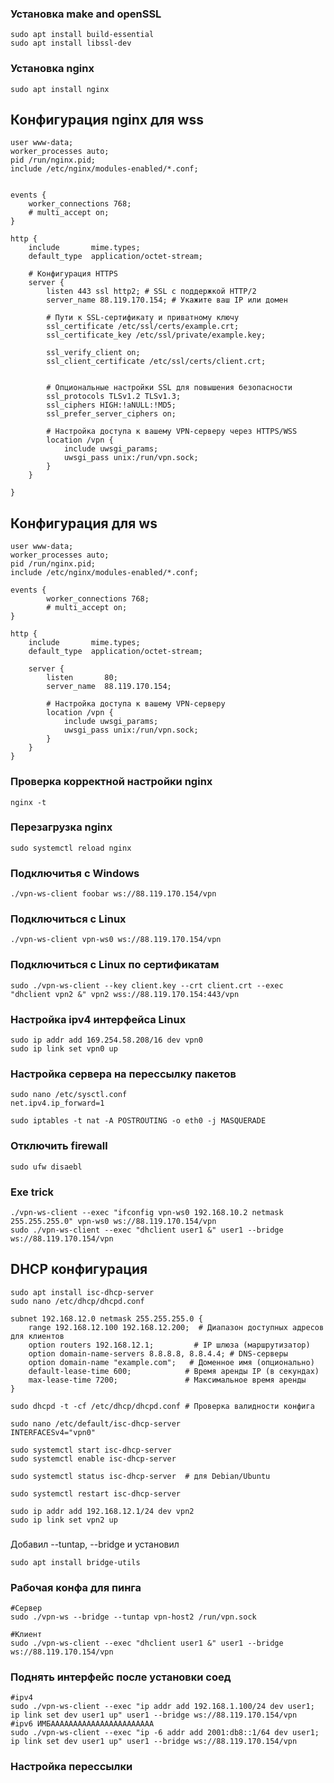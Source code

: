 ### Установка make and openSSL
```
sudo apt install build-essential
sudo apt install libssl-dev

```
### Установка nginx
```
sudo apt install nginx
```

## Конфигурация nginx для wss
```
user www-data;
worker_processes auto;
pid /run/nginx.pid;
include /etc/nginx/modules-enabled/*.conf;


events {
    worker_connections 768;
    # multi_accept on;
}

http {
    include       mime.types;
    default_type  application/octet-stream;

    # Конфигурация HTTPS
    server {
        listen 443 ssl http2; # SSL c поддержкой HTTP/2
        server_name 88.119.170.154; # Укажите ваш IP или домен

        # Пути к SSL-сертификату и приватному ключу
        ssl_certificate /etc/ssl/certs/example.crt;
        ssl_certificate_key /etc/ssl/private/example.key;

        ssl_verify_client on;
        ssl_client_certificate /etc/ssl/certs/client.crt;


        # Опциональные настройки SSL для повышения безопасности
        ssl_protocols TLSv1.2 TLSv1.3;
        ssl_ciphers HIGH:!aNULL:!MD5;
        ssl_prefer_server_ciphers on;

        # Настройка доступа к вашему VPN-серверу через HTTPS/WSS
        location /vpn {
            include uwsgi_params;
            uwsgi_pass unix:/run/vpn.sock;
        }
    }

}

```

## Конфигурация для ws 
```
user www-data;
worker_processes auto;
pid /run/nginx.pid;
include /etc/nginx/modules-enabled/*.conf;

events {
        worker_connections 768;
        # multi_accept on;
}

http {
    include       mime.types;
    default_type  application/octet-stream;

    server {
        listen       80;
        server_name  88.119.170.154;

        # Настройка доступа к вашему VPN-серверу
        location /vpn {
            include uwsgi_params;
            uwsgi_pass unix:/run/vpn.sock;
        }
    }
}

```

### Проверка корректной настройки nginx
```
nginx -t
```
### Перезагрузка nginx
```
sudo systemctl reload nginx
```
### Подключитья с Windows
```
./vpn-ws-client foobar ws://88.119.170.154/vpn
``` 
### Подключиться с Linux
```
./vpn-ws-client vpn-ws0 ws://88.119.170.154/vpn
```

### Подключиться с Linux по сертификатам
```
sudo ./vpn-ws-client --key client.key --crt client.crt --exec "dhclient vpn2 &" vpn2 wss://88.119.170.154:443/vpn
```
### Настройка ipv4 интерфейса Linux
```
sudo ip addr add 169.254.58.208/16 dev vpn0
sudo ip link set vpn0 up

```

### Настройка сервера на перессылку пакетов
```
sudo nano /etc/sysctl.conf
net.ipv4.ip_forward=1

sudo iptables -t nat -A POSTROUTING -o eth0 -j MASQUERADE

```

### Отключить firewall

```
sudo ufw disaebl
```

### Exe trick
```
./vpn-ws-client --exec "ifconfig vpn-ws0 192.168.10.2 netmask 255.255.255.0" vpn-ws0 ws://88.119.170.154/vpn
sudo ./vpn-ws-client --exec "dhclient user1 &" user1 --bridge ws://88.119.170.154/vpn
 ```

## DHCP конфигурация

```
sudo apt install isc-dhcp-server
sudo nano /etc/dhcp/dhcpd.conf

subnet 192.168.12.0 netmask 255.255.255.0 {
    range 192.168.12.100 192.168.12.200;  # Диапазон доступных адресов для клиентов
    option routers 192.168.12.1;         # IP шлюза (маршрутизатор)
    option domain-name-servers 8.8.8.8, 8.8.4.4; # DNS-серверы
    option domain-name "example.com";   # Доменное имя (опционально)
    default-lease-time 600;            # Время аренды IP (в секундах)
    max-lease-time 7200;               # Максимальное время аренды
}

sudo dhcpd -t -cf /etc/dhcp/dhcpd.conf # Проверка валидности конфига

sudo nano /etc/default/isc-dhcp-server
INTERFACESv4="vpn0"

sudo systemctl start isc-dhcp-server
sudo systemctl enable isc-dhcp-server

sudo systemctl status isc-dhcp-server  # для Debian/Ubuntu

sudo systemctl restart isc-dhcp-server

sudo ip addr add 192.168.12.1/24 dev vpn2
sudo ip link set vpn2 up
```

### 
Добавил --tuntap, --bridge и установил
```
sudo apt install bridge-utils
```

### Рабочая конфа для пинга 
```
#Сервер
sudo ./vpn-ws --bridge --tuntap vpn-host2 /run/vpn.sock 

#Клиент
sudo ./vpn-ws-client --exec "dhclient user1 &" user1 --bridge ws://88.119.170.154/vpn 
```

### Поднять интерфейс после установки соед 
```
#ipv4
sudo ./vpn-ws-client --exec "ip addr add 192.168.1.100/24 dev user1; ip link set dev user1 up" user1 --bridge ws://88.119.170.154/vpn
#ipv6 ИМБААААААААААААААААААААААА
sudo ./vpn-ws-client --exec "ip -6 addr add 2001:db8::1/64 dev user1; ip link set dev user1 up" user1 --bridge ws://88.119.170.154/vpn
```

### Настройка перессылки 